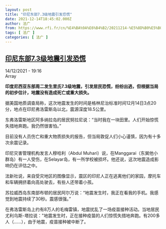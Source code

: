 ```yaml
---
layout: post
title: "印尼东部7.3级地震引发恐慌"
date: 2021-12-14T18:45:02.000Z
author: 法广
from: https://www.rfi.fr/cn/%E4%BA%9A%E6%B4%B2/20211214-%E5%8D%B0%E5%B0%BC%E4%B8%9C%E9%83%A87-3%E7%BA%A7%E5%9C%B0%E9%9C%87%E5%BC%95%E5%8F%91%E6%81%90%E6%85%8C
tags: [ 法广 ]
categories: [ 法广 ]
---
```

<!--1639507502000-->
[印尼东部7.3级地震引发恐慌](https://www.rfi.fr/cn/%E4%BA%9A%E6%B4%B2/20211214-%E5%8D%B0%E5%B0%BC%E4%B8%9C%E9%83%A87-3%E7%BA%A7%E5%9C%B0%E9%9C%87%E5%BC%95%E5%8F%91%E6%81%90%E6%85%8C)
------

<div>
<div>14/12/2021 - 19:16</div>Array<p><strong>                    印度尼西亚东部周二发生里氏7.3级地震，引发居民恐慌，纷纷出逃，但根据当局的初步估计，地震没有造成死亡或重大损失。                </strong></p><div >                    <p>据美国地质调查局称，这次地震发生的时间是格林尼治标准时间12月14日3点20分，地点在印尼弗洛雷斯岛以北，震源深度18.5公里。</p><p>东弗洛雷斯地区阿多纳拉岛的居民努拉尼说：“当时我在一块田里。人们开始惊慌失措地奔跑。我仍然很害怕。”</p><p>目前没有人员伤亡和重大物质损失的报告，但当局敦促人们小心谨慎，因为有十多次余震记录。</p><p>印尼灾害管理机构发言人穆哈利（Abdul Muhari）说，在Manggarai（东巽他小群岛）有一人受伤，在Selayar岛，有一所学校被损坏。他还说，这次地震造成影响仍在评估之中。</p><p>法新社说，来自受灾地区的图像显示，震区的印尼人正在逃离他们的家园，摩托车和车辆拥挤着向高处驶去，有些人还带着小孩。</p><p>苏拉威西岛东南部布顿的居民阿尔万说：“地震发生时，我正在看我的手机。我感觉到地震持续了30秒。震感很强。”</p><p>在弗洛雷斯岛上约有8万人的毛梅雷镇，地震扰乱了一场疫苗接种活动。当地居民尤利乌斯-塔拉说："地震发生时，正在接种疫苗的人们惊慌失措地奔跑。有200多人（......），由于地震，疫苗接种被中断了。</p>                                            <div data-selfpromo-newsletter>    </div>    <div data-selfpromo-app>    </div>                </div>
</div>
